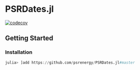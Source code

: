# PSRDates.jl

[![codecov](https://codecov.io/gh/psrenergy/PSRDates.jl/graph/badge.svg?token=YN81RHWXUE)](https://codecov.io/gh/psrenergy/PSRDates.jl)

## Getting Started

### Installation
```julia
julia> ]add https://github.com/psrenergy/PSRDates.jl#master
```
